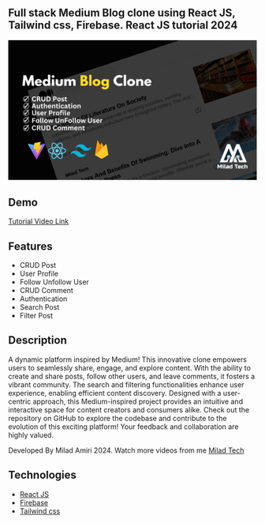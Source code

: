 
## Full stack Medium Blog clone using React JS, Tailwind css, Firebase. React JS tutorial 2024

<img src="./public/mediumBanner.png" alt="banner-image"/>

## Demo
[Tutorial Video Link](https://youtu.be/HySH1Easuf4)

## Features

- CRUD Post
- User Profile
- Follow Unfollow User
- CRUD Comment
- Authentication
- Search Post
- Filter Post

## Description

A dynamic platform inspired by Medium! This innovative clone empowers users to seamlessly share, engage, and explore content. With the ability to create and share posts, follow other users, and leave comments, it fosters a vibrant community. The search and filtering functionalities enhance user experience, enabling efficient content discovery. Designed with a user-centric approach, this Medium-inspired project provides an intuitive and interactive space for content creators and consumers alike. Check out the repository on GitHub to explore the codebase and contribute to the evolution of this exciting platform! Your feedback and collaboration are highly valued.

Developed By Milad Amiri 2024.
Watch more videos from me [Milad Tech](https://www.youtube.com/@miladtech2844)

## Technologies 

- [React JS](https://reactjs.org/docs/getting-started.html)
- [Firebase](https://firebase.google.com/?gad_source=1&gclid=Cj0KCQiA-62tBhDSARIsAO7twbZfIBRLkw-1Uz_ygeLOlRmiqz8ZkAsPf0ETsiUBLuYPhWbq4AKo6YcaApWAEALw_wcB&gclsrc=aw.ds)
- [Tailwind css](https://tailwindcss.com/)
